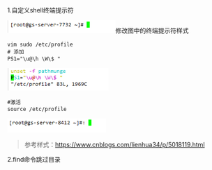 1.自定义shell终端提示符

![image-20210324110537531](常见命令与设置图片/image-20210324110537531.png)修改图中的终端提示符样式

```shell
vim sudo /etc/profile
# 添加
PS1="\u@\h \W\$ "
```

![image-20210324110815635](常见命令与设置图片/image-20210324110815635.png)

```shell
#激活
source /etc/profile
```

![image-20210324141736701](常见命令与设置图片/image-20210324141736701.png)

> 参考样式：https://www.cnblogs.com/lienhua34/p/5018119.html

2.find命令跳过目录

